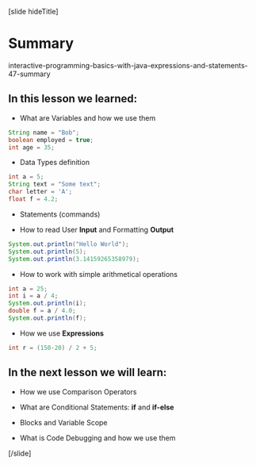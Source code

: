 [slide hideTitle]
# Summary

interactive-programming-basics-with-java-expressions-and-statements-47-summary

## In this lesson we learned: 

- What are Variables and how we use them

```java
String name = "Bob";
boolean employed = true;
int age = 35;
```

- Data Types definition

``` java
int a = 5;
String text = "Some text";
char letter = 'A';
float f = 4.2;
```

- Statements (commands)

- How to read User **Input** and Formatting **Output**

```java live
System.out.println("Hello World");
System.out.println(5);
System.out.println(3.14159265358979);
```

- How to work with simple arithmetical operations

```java live
int a = 25;
int i = a / 4;
System.out.println(i);
double f = a / 4.0;
System.out.println(f);
```

- How we use **Expressions** 

```java
int r = (150-20) / 2 + 5;
```

## In the next lesson we will learn:

- How we use Comparison Operators

- What are Conditional Statements: **if** and **if-else**

- Blocks and Variable Scope

- What is Code Debugging and how we use them

[/slide]